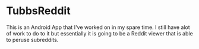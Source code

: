 # TubbsReddit

This is an Android App that I've worked on in my spare time. I still have alot of work to do to it but essentially
it is going to be a Reddit viewer that is able to peruse subreddits.



